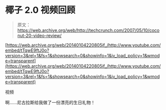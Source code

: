 # 椰子 2.0 视频回顾

> 原文：<https://web.archive.org/web/http://techcrunch.com/2007/05/10/coconut-20-video-review/>

 [https://web.archive.org/web/20140104220805if_/http://www.youtube.com/embed/tTqwE9ftJ0o?version=3&rel=1&fs=1&showsearch=0&showinfo=1&iv_load_policy=1&wmode=transparent](https://web.archive.org/web/20140104220805if_/http://www.youtube.com/embed/tTqwE9ftJ0o?version=3&rel=1&fs=1&showsearch=0&showinfo=1&iv_load_policy=1&wmode=transparent)

视频

啊……尼古拉斯给我做了一份漂亮的生日礼物！
